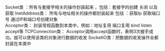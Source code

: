Socket类 ：所有与套接字相关的操作封装起来 ，包括：套接字的创建 关闭 以及获取
InetAddress类： 所有与地址相关的操作都封装起来 包括 ：获取Ip 获取端口号 通过IP和端口号创建对象  
Acceptor类： 封装常规函数到本类中，例如：地址复用 端口复用 bind listen accept等
TCPConnection类： Acceptor调用accept函数时，表明3次握手成功。就可以使用该类的对象进行数据的收发
SocketIO类：把数据的收发操作全都封装在本类中